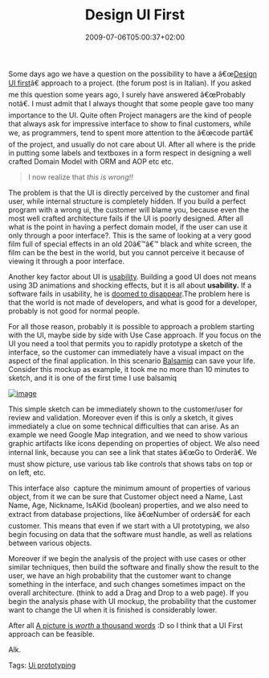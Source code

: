 ﻿---
title: "Design UI First"
description: ""
date: 2009-07-06T05:00:37+02:00
draft: false
tags: [Software Architecture]
categories: [Software Architecture]
---
Some days ago we have a question on the possibility to have a â€œ[Design UI first](http://www.guisa.org/forums/t/182.aspx)â€ approach to a project. (the forum post is in Italian). If you asked me this question some years ago, I surely have answered â€œProbably notâ€. I must admit that I always thought that some people gave too many importance to the UI. Quite often Project managers are the kind of people that always ask for impressive interface to show to final customers, while we, as programmers, tend to spent more attention to the â€œcode partâ€ of the project, and usually do not care about UI. After all where is the pride in putting some labels and textboxes in a form respect in designing a well crafted Domain Model with ORM and AOP etc etc.

> I now realize that *this is wrong!!*

The problem is that the UI is directly perceived by the customer and final user, while internal structure is completely hidden. If you build a perfect program with a wrong ui, the customer will blame you, because even the most well crafted architecture fails if the UI is poorly designed. After all what is the point in having a perfect domain model, if the user can use it only through a poor interface?. This is the same of looking at a very good film full of special effects in an old 20â€™â€™ black and white screen, the film can be the best in the world, but you cannot perceive it because of viewing it through a poor interface.

Another key factor about UI is [usability](http://www.amazon.com/Think-Common-Sense-Approach-Usability/dp/0789723107). Building a good UI does not means using 3D animations and shocking effects, but it is all about  **usability.** If a software fails in usability, he is [doomed to disappear](http://www.amazon.com/Why-Software-Sucks-What-About/dp/0321466756/ref=sr_1_1?ie=UTF8&amp;s=books&amp;qid=1246642730&amp;sr=1-1).The problem here is that the world is not made of developers, and what is good for a developer, probably is not good for normal people.

For all those reason, probably it is possible to approach a problem starting with the UI, maybe side by side with Use Case approach. If you focus on the UI you need a tool that permits you to rapidly prototype a sketch of the interface, so the customer can immediately have a visual impact on the aspect of the final application. In this scenario [Balsamiq](http://www.balsamiq.com/) can save your life. Consider this mockup as example, it took me no more than 10 minutes to sketch, and it is one of the first time I use balsamiq

[![image](https://www.codewrecks.com/blog/wp-content/uploads/2009/07/image-thumb8.png "image")](https://www.codewrecks.com/blog/wp-content/uploads/2009/07/image8.png)

This simple sketch can be immediately shown to the customer/user for review and validation. Moreover even if this is only a sketch, it gives immediately a clue on some technical difficulties that can arise. As an example we need Google Map integration, and we need to show various graphic artifacts like icons depending on properties of object. We also need internal link, because you can see a link that states â€œGo to Orderâ€. We must show picture, use various tab like controls that shows tabs on top or on left, etc.

This interface also  capture the minimum amount of properties of various object, from it we can be sure that Customer object need a Name, Last Name, Age, Nickname, IsAKid (boolean) properties, and we also need to extract from database projections, like â€œNumber of ordersâ€ for each customer. This means that even if we start with a UI prototyping, we also begin focusing on data that the software must handle, as well as relations between various objects.

Moreover if we begin the analysis of the project with use cases or other similar techniques, then build the software and finally show the result to the user, we have an high probability that the customer want to change something in the interface, and such changes sometimes impact on the overall architecture. (think to add a Drag and Drop to a web page). If you begin the analysis phase with UI mockup, the probability that the customer want to change the UI when it is finished is considerably lower.

After all [A picture is *worth* a thousand words](http://en.wikipedia.org/wiki/A_picture_is_worth_a_thousand_words) :D so I think that a UI First approach can be feasible.

Alk.

Tags: [Ui prototyping](http://technorati.com/tag/Ui%20prototyping)
